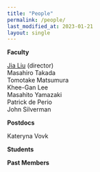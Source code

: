 ```yaml
---
title: "People"
permalink: /people/
last_modified_at: 2023-01-21
layout: single
---
```


**Faculty**

[Jia Liu](https://liuxx479.github.io/) (director)\
Masahiro Takada\
Tomotake Matsumura\
Khee-Gan Lee\
Masahito Yamazaki\
Patrick de Perio\
John Silverman

**Postdocs**

Kateryna Vovk

**Students**

**Past Members**



